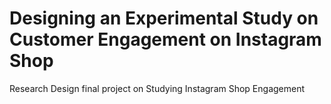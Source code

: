 # Designing an Experimental Study on Customer Engagement on Instagram Shop
Research Design final project on Studying Instagram Shop Engagement
